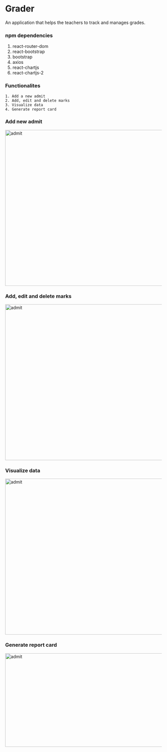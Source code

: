 # Grader
An application that helps the teachers to track and manages grades. 

### npm dependencies
  1. react-router-dom
  2. react-bootstrap
  3. bootstrap
  4. axios
  5. react-chartjs
  6. react-chartjs-2

### Functionalites
    1. Add a new admit
    2. Add, edit and delete marks
    3. Visualize data
    4. Generate report card

### Add new admit
<img src="/graderaddadmit.png" width="800" height="500" alt="admit"/>

### Add, edit and delete marks
<img src="/graderupdatemarks.png" width="800" height="500" alt="admit"/>

### Visualize data
<img src="/gradercomparison.png" width="800" height="500" alt="admit"/>

### Generate report card
<img src="/graderreportscard.png" width="800" height="300" alt="admit"/>

